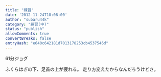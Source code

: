 ```yaml
---
title: "練習"
date: '2012-11-24T18:08:00'
author: "subaru44k"
category: "練習(中)"
status: "publish"
allowComments: true
convertBreaks: false
entryHash: "e640c642181d7013178253cb4537546d"
---
```

61分ジョグ

ふくらはぎの下、足首の上が疲れる。
走り方変えたからなんだろうけどさ。
